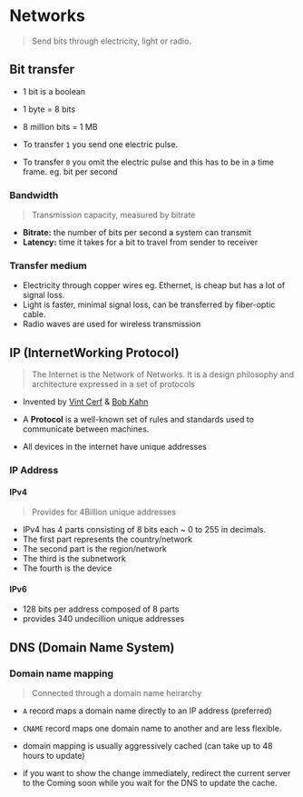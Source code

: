 # Networks
> Send bits through electricity, light or radio.

## Bit transfer

- 1 bit is a boolean
- 1 byte = 8 bits
- 8 million bits = 1 MB

- To transfer `1` you send one electric pulse. 
- To transfer `0` you omit the electric pulse and this has to be in a time frame. eg. bit per second


### Bandwidth
> Transmission capacity, measured by bitrate

- **Bitrate:** the number of bits per second a system can transmit
- **Latency:** time it takes for a bit to travel from sender to receiver

### Transfer medium

- Electricity through copper wires eg. Ethernet, is cheap but has a lot of signal loss.
- Light is faster, minimal signal loss, can be transferred by fiber-optic cable.
- Radio waves are used for wireless transmission

## IP (InternetWorking Protocol)
> The Internet is the Network of Networks. It is a design philosophy and architecture expressed in a set of protocols

- Invented by [Vint Cerf](https://en.wikipedia.org/wiki/Vint_Cerf) & [Bob Kahn](https://en.wikipedia.org/wiki/Bob_Kahn)

- A **Protocol** is a well-known set of rules and standards used to communicate between machines.
- All devices in the internet have unique addresses

### IP Address

#### IPv4
> Provides for 4Billion unique addresses

- IPv4 has 4 parts consisting of 8 bits each ~ 0 to 255 in decimals.
- The first part represents the country/network
- The second part is the region/network
- The third is the subnetwork
- The fourth is the device

#### IPv6

- 128 bits per address composed of 8 parts
- provides 340 undecillion unique addresses


## DNS (Domain Name System)

### Domain name mapping
> Connected through a domain name heirarchy


- `A` record maps a domain name directly to an IP address (preferred)
- `CNAME` record maps one domain name to another and are less flexible.

- domain mapping is usually aggressively cached (can take up to 48 hours to update)
- if you want to show the change immediately, redirect the current server to the Coming soon while you wait for the DNS to update the cache.


